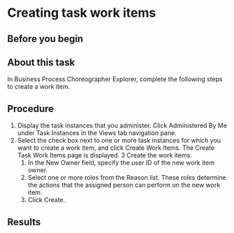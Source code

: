 <!-- image -->

# Creating task work items

## Before you begin

## About this task

In Business Process Choreographer Explorer, complete the
following steps to create a work item.

## Procedure

1. Display the task instances that you administer. Click Administered
By Me under Task Instances in the Views tab navigation
pane.
2. Select the check box next to one or more task instances
for which you want to create a work item, and click Create
Work Items. The Create Task
Work Items page is displayed.
3 Create the work items.
    1. In the New Owner field, specify
the user ID of the new work item owner.
    2. Select one or more roles from the Reason list.
These roles determine the actions that the assigned person
can perform on the new work item.
    3. Click Create.

## Results

<!-- image -->